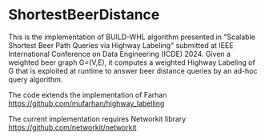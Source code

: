 # ShortestBeerDistance
This is the implementation of BUILD-WHL algorithm presented in "Scalable Shortest Beer Path Queries via Highway Labeling" submitted at IEEE International Conference on Data Engineering (ICDE) 2024.
Given a weighted beer graph G=(V,E), it computes a weighted Highway Labeling of G that is exploited at runtime to answer beer distance queries by an ad-hoc query algorithm.

The code extends the implementation of Farhan https://github.com/mufarhan/highway_labelling

The current implementation requires Networkit library https://github.com/networkit/networkit

